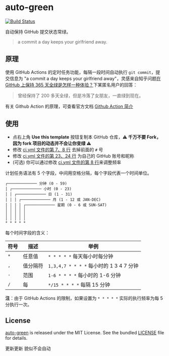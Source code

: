 # auto-green

[![Build Status](https://github.com/justjavac/auto-green/workflows/ci/badge.svg?branch=master)](https://github.com/justjavac/auto-green/actions)

自动保持 GitHub 提交状态常绿。

> a commit a day keeps your girlfriend away.

## 原理

使用 GitHub Actions 的定时任务功能，每隔一段时间自动执行 `git commit`，提交信息为 "a commit a day keeps your girlfriend away"，灵感来自知乎问题[在 GitHub 上保持 365 天全绿是怎样一种体验？](https://www.zhihu.com/question/34043434/answer/57826281)下某匿名用户的回答：

> 曾经保持了 200 多天全绿，但是冷落了女朋友，一直绿到现在。

有关 Github Action 的原理，可查看官方文档 [Github Action 简介](https://docs.github.com/cn/actions/learn-github-actions/introduction-to-github-actions)

## 使用

- 点右上角 **Use this template** 按钮复制本 GitHub 仓库，**:warning: 千万不要 Fork，因为 fork 项目的动态并不会让你变绿 :warning:**
- 修改 [ci.yml 文件的第 7、8 行](https://github.com/justjavac/auto-green/blob/master/.github/workflows/ci.yml#L7-L8) 去掉前面的 `#` 号
- 修改 [ci.yml 文件的第 23、24 行](https://github.com/justjavac/auto-green/blob/master/.github/workflows/ci.yml#L19-L20) 为自己的 GitHub 账号和昵称
- (可选) 你可以通过修改 [ci.yml 文件的第 8 行](https://github.com/justjavac/auto-green/blob/master/.github/workflows/ci.yml#L8)来调整频率

计划任务语法有 5 个字段，中间用空格分隔，每个字段代表一个时间单位。

```plain
┌───────────── 分钟 (0 - 59)
│ ┌───────────── 小时 (0 - 23)
│ │ ┌───────────── 日 (1 - 31)
│ │ │ ┌───────────── 月 (1 - 12 或 JAN-DEC)
│ │ │ │ ┌───────────── 星期 (0 - 6 或 SUN-SAT)
│ │ │ │ │
│ │ │ │ │
│ │ │ │ │
* * * * *
```

每个时间字段的含义：

|符号   | 描述        | 举例                                        |
| ----- | -----------| -------------------------------------------|
| `*`   | 任意值      | `* * * * *` 每天每小时每分钟                  |
| `,`   | 值分隔符    | `1,3,4,7 * * * *` 每小时的 1 3 4 7 分钟       |
| `-`   | 范围       | `1-6 * * * *` 每小时的 1-6 分钟               |
| `/`   | 每         | `*/15 * * * *` 每隔 15 分钟                  |

**注**：由于 GitHub Actions 的限制，如果设置为 `* * * * *` 实际的执行频率为每 5 分执行一次。

## License

[auto-green](https://github.com/justjavac/auto-green) is released under the MIT License. See the bundled [LICENSE](./LICENSE) file for details.


更新更新  貌似不会自动
